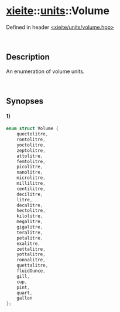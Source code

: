 # [xieite](../../xieite.md)\:\:[units](../../units.md)\:\:Volume
Defined in header [<xieite/units/volume.hpp>](../../../include/xieite/units/volume.hpp)

&nbsp;

## Description
An enumeration of volume units.

&nbsp;

## Synopses
#### 1)
```cpp
enum struct Volume {
	quectolitre,
	rontolitre,
	yoctolitre,
	zeptolitre,
	attolitre,
	femtolitre,
	picolitre,
	nanolitre,
	microlitre,
	millilitre,
	centilitre,
	decilitre,
	litre,
	decalitre,
	hectolitre,
	kilolitre,
	megalitre,
	gigalitre,
	teralitre,
	petalitre,
	exalitre,
	zettalitre,
	yottalitre,
	ronnalitre,
	quettalitre,
	fluidOunce,
	gill,
	cup,
	pint,
	quart,
	gallon
};
```

